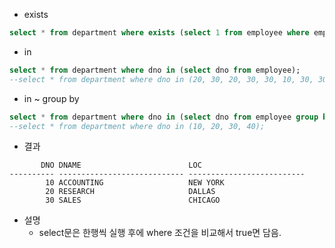 * exists
```sql
select * from department where exists (select 1 from employee where employee.dno=department.dno);
```
* in
```sql
select * from department where dno in (select dno from employee);
--select * from department where dno in (20, 30, 20, 30, 30, 10, 30, 30, 10, 30, 20, 20, 20, 10);
```
* in ~ group by
```sql
select * from department where dno in (select dno from employee group by dno);
--select * from department where dno in (10, 20, 30, 40);
```
* 결과
```console
       DNO DNAME                        LOC
---------- ---------------------------- --------------------------
        10 ACCOUNTING                   NEW YORK
        20 RESEARCH                     DALLAS
        30 SALES                        CHICAGO
```
* 설명
  - select문은 한행씩 실행 후에 where 조건을 비교해서 true면 담음.
